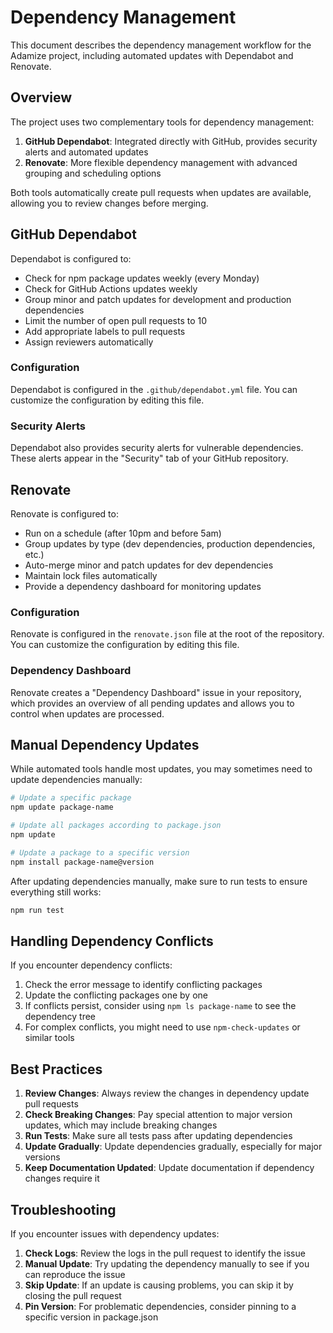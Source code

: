 # Dependency Management

This document describes the dependency management workflow for the Adamize project, including automated updates with Dependabot and Renovate.

## Overview

The project uses two complementary tools for dependency management:

1. **GitHub Dependabot**: Integrated directly with GitHub, provides security alerts and automated updates
2. **Renovate**: More flexible dependency management with advanced grouping and scheduling options

Both tools automatically create pull requests when updates are available, allowing you to review changes before merging.

## GitHub Dependabot

Dependabot is configured to:

- Check for npm package updates weekly (every Monday)
- Check for GitHub Actions updates weekly
- Group minor and patch updates for development and production dependencies
- Limit the number of open pull requests to 10
- Add appropriate labels to pull requests
- Assign reviewers automatically

### Configuration

Dependabot is configured in the `.github/dependabot.yml` file. You can customize the configuration by editing this file.

### Security Alerts

Dependabot also provides security alerts for vulnerable dependencies. These alerts appear in the "Security" tab of your GitHub repository.

## Renovate

Renovate is configured to:

- Run on a schedule (after 10pm and before 5am)
- Group updates by type (dev dependencies, production dependencies, etc.)
- Auto-merge minor and patch updates for dev dependencies
- Maintain lock files automatically
- Provide a dependency dashboard for monitoring updates

### Configuration

Renovate is configured in the `renovate.json` file at the root of the repository. You can customize the configuration by editing this file.

### Dependency Dashboard

Renovate creates a "Dependency Dashboard" issue in your repository, which provides an overview of all pending updates and allows you to control when updates are processed.

## Manual Dependency Updates

While automated tools handle most updates, you may sometimes need to update dependencies manually:

```bash
# Update a specific package
npm update package-name

# Update all packages according to package.json
npm update

# Update a package to a specific version
npm install package-name@version
```

After updating dependencies manually, make sure to run tests to ensure everything still works:

```bash
npm run test
```

## Handling Dependency Conflicts

If you encounter dependency conflicts:

1. Check the error message to identify conflicting packages
2. Update the conflicting packages one by one
3. If conflicts persist, consider using `npm ls package-name` to see the dependency tree
4. For complex conflicts, you might need to use `npm-check-updates` or similar tools

## Best Practices

1. **Review Changes**: Always review the changes in dependency update pull requests
2. **Check Breaking Changes**: Pay special attention to major version updates, which may include breaking changes
3. **Run Tests**: Make sure all tests pass after updating dependencies
4. **Update Gradually**: Update dependencies gradually, especially for major versions
5. **Keep Documentation Updated**: Update documentation if dependency changes require it

## Troubleshooting

If you encounter issues with dependency updates:

1. **Check Logs**: Review the logs in the pull request to identify the issue
2. **Manual Update**: Try updating the dependency manually to see if you can reproduce the issue
3. **Skip Update**: If an update is causing problems, you can skip it by closing the pull request
4. **Pin Version**: For problematic dependencies, consider pinning to a specific version in package.json
